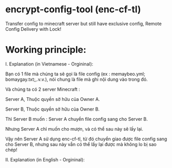 # encrypt-config-tool (enc-cf-tl)
Transfer config to minecraft server but still have exclusive config, Remote Config Delivery with Lock!

# Working principle:

I. Explanation (in Vietnamese - Orgininal):

Bạn có 1 file mà chúng ta sẽ gọi là file config (ex : memaybeo.yml; bomaygay.txt;,.v.v.), nói chung là file mà ghi nội dung vào trong đó.

Và chúng ta có 2 server Minecraft :

Server A, Thuộc quyền sở hữu của Owner A.

Server B, Thuộc quyền sở hữu của Owner B.

Thì Server B muốn : Server A chuyển file config sang cho Server B.

Nhưng Server A chỉ muốn cho mượn, và có thể sau này sẽ lấy lại.

Vậy nên Server A sử dụng enc-cf-tl, từ đó chuyển giao được file config sang cho Server B, nhưng sau này vẫn có thể lấy lại được mà không lo bị sao chép!

II. Explanation (in English - Orgininal):


















